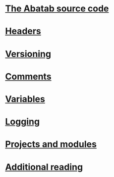 # [The Abatab source code](TheAbatabSourceCode.md)
# [Headers](Headers.md)
# [Versioning](Versioning.md)
# [Comments](Comments.md)
# [Variables](Variables.md)
# [Logging](Logging.md)
# [Projects and modules](ProjectsAndModules.md)
# [Additional reading](AdditionalReading.md)